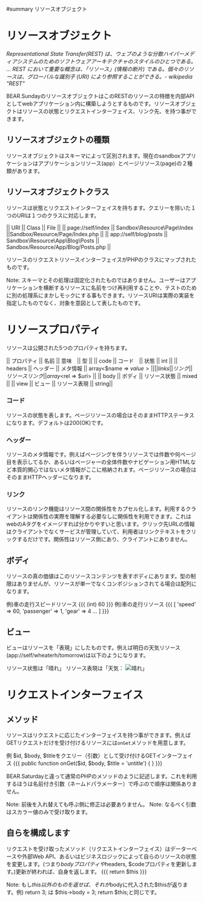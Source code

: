 #summary リソースオブジェクト

# リソースオブジェクト 

 _Representational State Transfer(REST) は、ウェブのような分散ハイパーメディアシステムのためのソフトウェアアーキテクチャのスタイルのひとつである。 ... REST において重要な概念は、「リソース」(情報の断片) である。個々のリソースは、グローバルな識別子 (URI) により参照することができる。- wikipedia "REST"_

BEAR.SundayのリソースオブジェクトはこのRESTのリソースの特徴を内部APIとしてwebアプリケーション内に構築しようとするものです。リソースオブジェクトはリソースの状態とリクエストインターフェイス、リンク先、を持つ事ができます。



## リソースオブジェクトの種類 

リソースオブジェクトはスキーマによって区別されます。現在のsandboxアプリケーションはアプリケーションリソース(app）とページリソース(page)の２種類があります。

## リソースオブジェクトクラス 

リソースは状態とリクエストインターフェイスを持ちます。クエリーを除いた１つのURIは１つのクラスに対応します。

|| URI || Class || File ||
|| page://self/index || Sandbox\Resource\Page\Index ||Sandbox/Resource/Page/Index.php ||
|| app://self/blog/posts || Sandbox\Resource\App\Blog\Posts || Sandbox/Resource/App/Blog/Posts.php ||

リソースのリクエストリソースインターフェイスがPHPのクラスにマップされたものです。

  Note: スキーマとその処理は固定化されたものではありません。ユーザーはアプリケーションを横断するリソースに名前をつけ再利用することや、テストのために別の処理系にまかしモックにする事もできます。リソースURIは実際の実装を指定したものでなく、対象を意図として表したものです。

# リソースプロパティ
リソースは公開された5つのプロパティを持ちます。

|| プロパティ || 名前 || 意味　|| 型 ||
|| code || コード　|| 状態 || int ||
|| headers  || ヘッダー || メタ情報 || array<$name => $value> ||
|| links || リンク || リソースリンク || array<$rel => $uri>  ||
|| body || ボディ || リソース状態 || mixed ||
|| view || ビュー || リソース表現 || string||

### コード 
リソースの状態を表します。ページリソースの場合はそのままHTTPステータスになります。デフォルトは200(OK)です。

### ヘッダー 
リソースのメタ情報です。例えばページングを伴うリソースでは件数や何ページ目を表示してるか、あるいはページャーの全体件数やナビゲーション用HTMLなど本質的関心ではないメタ情報がここに格納されます。ページリソースの場合はそのままHTTPヘッダーになります。

### リンク 
リソースのリンク機能はリソース間の関係性をカプセル化します。利用するクライアントは関係性の実際を理解する必要なしに関係性を利用できます。これはwebのAタグをイメージすれば分かりやすいと思います。クリック先URLの情報はクライアントでなくサービスが管理していて、利用者はリンクテキストをクリックするだけです。関係性はリソース側にあり、クライアントにありません。

## ボディ 
リソースの真の価値はこのリソースコンテンツを表すボディにあります。型の制限はありませんが、リソースが単一でなくコンポジションされてる場合は配列になります。

例)車の走行スピードリソース
{{{
(int) 60
}}}
例)車の走行リソース
{{{
[
 'speed' => 60,
 'passenger' => 1,
 'gear' => 4
 ...
]
}}}

## ビュー 
ビューはリソースを「表現」にしたものです。例えば明日の天気リソース(app://self/wheaterh/tomorrow)は以下のようになります。

リソース状態は「晴れ」
リソース表現は「天気： <img src="sky.gif">晴れ」

# リクエストインターフェイス 

## メソッド 
リソースはリクエストに応じたインターフェイスを持つ事ができます。例えばGETリクエストだけを受け付けるリソースには`onGet`メソッドを用意します。

例  $id, $body, $titleをクエリー（引数）として受け付けるGETインターフェイス
{{{
public function onGet($id, $body, $title = 'untitle')
{
}
}}}

BEAR.Saturdayと違って通常のPHPのメソッドのように記述します。これを利用するほうは名前付き引数（ネームドパラメーター）で呼ぶので順序は関係ありません。

 Note: 前後を入れ替えても呼ぶ側に修正は必要ありません。
 Note: なるべく引数はスカラー値のみで受け取ります。

## 自らを構成します 

リクエストを受け取ったメソッド（リクエストインターフェイス）はデーターベースや外部Web API、あるいはビジネスロジックによって自らのリソースの状態を変更します。(つまり$bodyプロパティや$headers, $codeプロパティを更新します。)更新が終われば、自身を返します。
{{{
return $this
}}}

 Note: もし$this以外のものを返せば、それが$bodyに代入された$thisが返ります。例) return 3; は $this->body = 3; return $this;と同じです。
